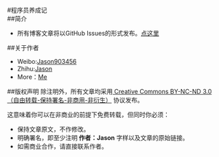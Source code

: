 #程序员养成记
<br>
##简介
+ 所有博客文章将以GitHub Issues的形式发布。<a href="https://github.com/dongjun111111/blog/issues">点这里</a>

##关于作者
+ Weibo:<a href="http://weibo.com/u/3164465513" target="_blank">Jason903456</a>
+ Zhihu:<a href="http://www.zhihu.com/people/djason" target="_blank">Jason</a>
+ More：<a href="http://dongjun111111.github.io/">Me</a>

##版权声明
除注明外，所有文章均采用<a href="http://creativecommons.org/licenses/by-nc-nd/3.0/deed.zh" target="_blank"> Creative Commons BY-NC-ND 3.0（自由转载-保持署名-非商用-非衍生）</a> 协议发布。

这意味着你可以在非商业的前提下免费转载，但同时你必须：

+ 保持文章原文，不作修改。
+ 明确署名，即至少注明<b> 作者：Jason</b> 字样以及文章的原始链接。
+ 如需商业合作，请直接联系作者。

